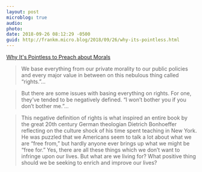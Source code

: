 ```yaml
---
layout: post
microblog: true
audio: 
photo: 
date: 2018-09-26 08:12:29 -0500
guid: http://frankm.micro.blog/2018/09/26/why-its-pointless.html
---
```

[Why It's Pointless to Preach about Morals](https://www.castlechurchbrewing.com/blog/why-its-pointless-to-preach-about-morals?utm_source=Castle+Church+Newsletter&utm_campaign=18abb70072-CASTLE+CHURCH+Weekly+Summary&utm_medium=email&utm_term=0_8ea6a897f0-18abb70072-228238469&mc_cid=18abb70072&mc_eid=dd26c2cf1c#/)

>We base everything from our private morality to our public policies and every major value in between on this nebulous thing called “rights.”...

>But there are some issues with basing everything on rights. For one, they’ve tended to be negatively defined. “I won’t bother you if you don’t bother me.”...

>This negative definition of rights is what inspired an entire book by the great 20th century German theologian Dietrich Bonhoeffer reflecting on the culture shock of his time spent teaching in New York. He was puzzled that we Americans seem to talk a lot about what we are “free from,” but hardly anyone ever brings up what we might be “free for.” Yes, there are all these things which we don’t want to infringe upon our lives. But what are we living for? What positive thing should we be seeking to enrich and improve our lives?
